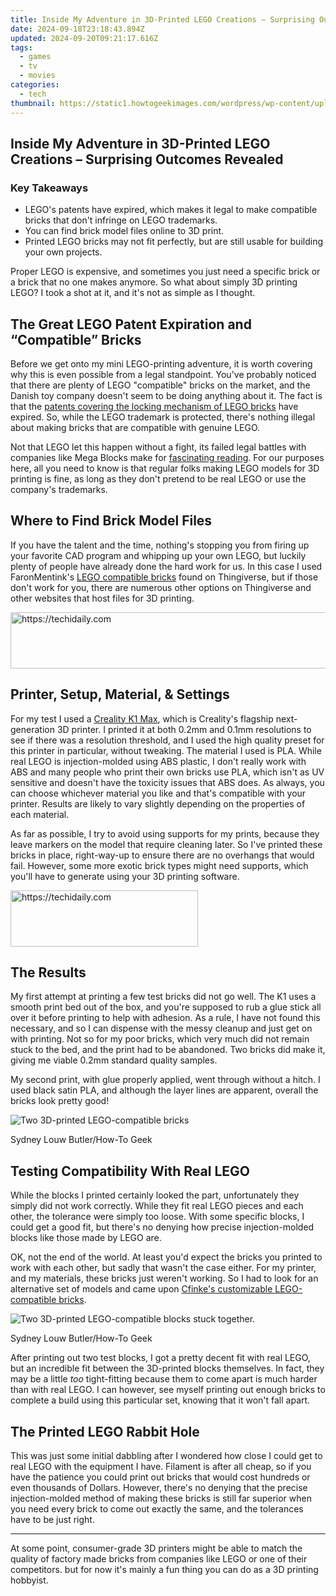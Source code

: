 ```yaml
---
title: Inside My Adventure in 3D-Printed LEGO Creations – Surprising Outcomes Revealed
date: 2024-09-18T23:18:43.894Z
updated: 2024-09-20T09:21:17.616Z
tags:
  - games
  - tv
  - movies
categories:
  - tech
thumbnail: https://static1.howtogeekimages.com/wordpress/wp-content/uploads/2024/03/3d-print-lego.jpeg
---
```


## Inside My Adventure in 3D-Printed LEGO Creations – Surprising Outcomes Revealed

### Key Takeaways

* LEGO's patents have expired, which makes it legal to make compatible bricks that don't infringe on LEGO trademarks.
* You can find brick model files online to 3D print.
* Printed LEGO bricks may not fit perfectly, but are still usable for building your own projects.

 Proper LEGO is expensive, and sometimes you just need a specific brick or a brick that no one makes anymore. So what about simply 3D printing LEGO? I took a shot at it, and it's not as simple as I thought.

##  The Great LEGO Patent Expiration and “Compatible” Bricks

 Before we get onto my mini LEGO-printing adventure, it is worth covering why this is even possible from a legal standpoint. You've probably noticed that there are plenty of LEGO "compatible" bricks on the market, and the Danish toy company doesn't seem to be doing anything about it. The fact is that the [patents covering the locking mechanism of LEGO bricks](https://www.freepatentsonline.com/3005282.pdf) have expired. So, while the LEGO trademark is protected, there's nothing illegal about making bricks that are compatible with genuine LEGO.

 Not that LEGO let this happen without a fight, its failed legal battles with companies like Mega Blocks make for [fascinating reading](https://www.nytimes.com/2005/02/02/business/worldbusiness/building-a-legal-case-block-by-block.html). For our purposes here, all you need to know is that regular folks making LEGO models for 3D printing is fine, as long as they don't pretend to be real LEGO or use the company's trademarks.

##  Where to Find Brick Model Files

 If you have the talent and the time, nothing's stopping you from firing up your favorite CAD program and whipping up your own LEGO, but luckily plenty of people have already done the hard work for us. In this case I used FaronMentink's [LEGO compatible bricks](https://www.thingiverse.com/thing:5447694/files) found on Thingiverse, but if those don't work for you, there are numerous other options on Thingiverse and other websites that host files for 3D printing.

<!-- affiliate ads begin -->
<a href="https://appsumo.8odi.net/c/5597632/2100530/7443" target="_top" id="2100530">
  <img src="//a.impactradius-go.com/display-ad/7443-2100530" border="0" alt="https://techidaily.com" width="728" height="90"/>
</a>
<img height="0" width="0" src="https://appsumo.8odi.net/i/5597632/2100530/7443" style="position:absolute;visibility:hidden;" border="0" />
<!-- affiliate ads end -->

##  Printer, Setup, Material, & Settings

 For my test I used a [Creality K1 Max](https://www.amazon.com/Creality-K1-Max-High-Speed-11-8x11-8x11-8in/dp/B0C5RFGNDH/?tag=hotoge-20&ascsubtag=UUhtgUeUpU2002223&asc%5Frefurl=https%3A%2F%2Fwww.howtogeek.com%2Fi-tried-3d-printing-lego-and-this-is-what-happened%2F&asc%5Fcampaign=Evergreen), which is Creality's flagship next-generation 3D printer. I printed it at both 0.2mm and 0.1mm resolutions to see if there was a resolution threshold, and I used the high quality preset for this printer in particular, without tweaking. The material I used is PLA. While real LEGO is injection-molded using ABS plastic, I don't really work with ABS and many people who print their own bricks use PLA, which isn't as UV sensitive and doesn't have the toxicity issues that ABS does. As always, you can choose whichever material you like and that's compatible with your printer. Results are likely to vary slightly depending on the properties of each material.

 As far as possible, I try to avoid using supports for my prints, because they leave markers on the model that require cleaning later. So I've printed these bricks in place, right-way-up to ensure there are no overhangs that would fail. However, some more exotic brick types might need supports, which you'll have to generate using your 3D printing software.

<!-- affiliate ads begin -->
<a href="https://aligracehair.sjv.io/c/5597632/2006941/19272" target="_top" id="2006941">
  <img src="//a.impactradius-go.com/display-ad/19272-2006941" border="0" alt="https://techidaily.com" width="300" height="90"/>
</a>
<img height="0" width="0" src="https://aligracehair.sjv.io/i/5597632/2006941/19272" style="position:absolute;visibility:hidden;" border="0" />
<!-- affiliate ads end -->

##  The Results

 My first attempt at printing a few test bricks did not go well. The K1 uses a smooth print bed out of the box, and you're supposed to rub a glue stick all over it before printing to help with adhesion. As a rule, I have not found this necessary, and so I can dispense with the messy cleanup and just get on with printing. Not so for my poor bricks, which very much did not remain stuck to the bed, and the print had to be abandoned. Two bricks did make it, giving me viable 0.2mm standard quality samples.

 My second print, with glue properly applied, went through without a hitch. I used black satin PLA, and although the layer lines are apparent, overall the bricks look pretty good!

![Two 3D-printed LEGO-compatible bricks](https://static1.howtogeekimages.com/wordpress/wp-content/uploads/2024/03/bad-blocks.jpeg) 

Sydney Louw Butler/How-To Geek

##  Testing Compatibility With Real LEGO

 While the blocks I printed certainly looked the part, unfortunately they simply did not work correctly. While they fit real LEGO pieces and each other, the tolerance were simply too loose. With some specific blocks, I could get a good fit, but there's no denying how precise injection-molded blocks like those made by LEGO are.

 OK, not the end of the world. At least you'd expect the bricks you printed to work with each other, but sadly that wasn't the case either. For my printer, and my materials, these bricks just weren't working. So I had to look for an alternative set of models and came upon [Cfinke's customizable LEGO-compatible bricks](https://www.thingiverse.com/thing:615256).

![Two 3D-printed LEGO-compatible blocks stuck together.](https://static1.howtogeekimages.com/wordpress/wp-content/uploads/2024/03/good-blocks.jpeg) 

Sydney Louw Butler/How-To Geek

 After printing out two test blocks, I got a pretty decent fit with real LEGO, but an incredible fit between the 3D-printed blocks themselves. In fact, they may be a little _too_ tight-fitting because them to come apart is much harder than with real LEGO. I can however, see myself printing out enough bricks to complete a build using this particular set, knowing that it won't fall apart.

##  The Printed LEGO Rabbit Hole

 This was just some initial dabbling after I wondered how close I could get to real LEGO with the equipment I have. Filament is after all cheap, so if you have the patience you could print out bricks that would cost hundreds or even thousands of Dollars. However, there's no denying that the precise injection-molded method of making these bricks is still far superior when you need every brick to come out exactly the same, and the tolerances have to be just right.

---

 At some point, consumer-grade 3D printers might be able to match the quality of factory made bricks from companies like LEGO or one of their competitors. but for now it's mainly a fun thing you can do as a 3D printing hobbyist.

<ins class="adsbygoogle"
     style="display:block"
     data-ad-format="autorelaxed"
     data-ad-client="ca-pub-7571918770474297"
     data-ad-slot="1223367746"></ins>

<ins class="adsbygoogle"
     style="display:block"
     data-ad-client="ca-pub-7571918770474297"
     data-ad-slot="8358498916"
     data-ad-format="auto"
     data-full-width-responsive="true"></ins>



